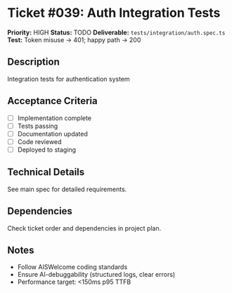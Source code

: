 # Ticket #039: Auth Integration Tests

**Priority:** HIGH
**Status:** TODO
**Deliverable:** `tests/integration/auth.spec.ts`
**Test:** Token misuse -> 401; happy path -> 200

## Description
Integration tests for authentication system

## Acceptance Criteria
- [ ] Implementation complete
- [ ] Tests passing
- [ ] Documentation updated
- [ ] Code reviewed
- [ ] Deployed to staging

## Technical Details
See main spec for detailed requirements.

## Dependencies
Check ticket order and dependencies in project plan.

## Notes
- Follow AISWelcome coding standards
- Ensure AI-debuggability (structured logs, clear errors)
- Performance target: <150ms p95 TTFB
